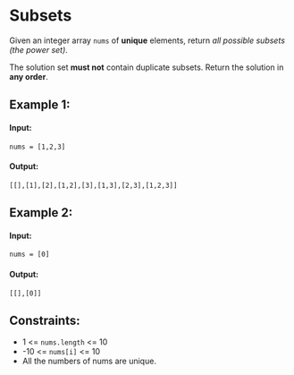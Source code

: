 
# Subsets

Given an integer array `nums` of **unique** elements, return *all possible subsets (the power set)*.

The solution set **must not** contain duplicate subsets. Return the solution in **any order**.

 

## Example 1:

#### Input: 

`nums = [1,2,3]`

#### Output: 

`[[],[1],[2],[1,2],[3],[1,3],[2,3],[1,2,3]]`



## Example 2:

#### Input: 

`nums = [0]`

#### Output: 

`[[],[0]]`
 


## Constraints:
- 1 <= `nums.length` <= 10
- -10 <= `nums[i]` <= 10
- All the numbers of nums are unique.
